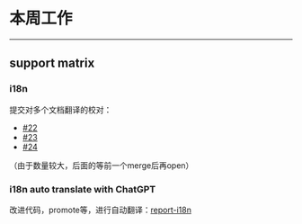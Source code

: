 # 本周工作

---

## support matrix

### i18n

提交对多个文档翻译的校对：
- [#22](https://github.com/KevinMX/support-matrix/pull/22)
- [#23](https://github.com/KevinMX/support-matrix/pull/23)
- [#24](https://github.com/KevinMX/support-matrix/pull/24)

（由于数量较大，后面的等前一个merge后再open）

### i18n auto translate with ChatGPT

改进代码，promote等，进行自动翻译：[report-i18n](../../misc/report-i18n)
